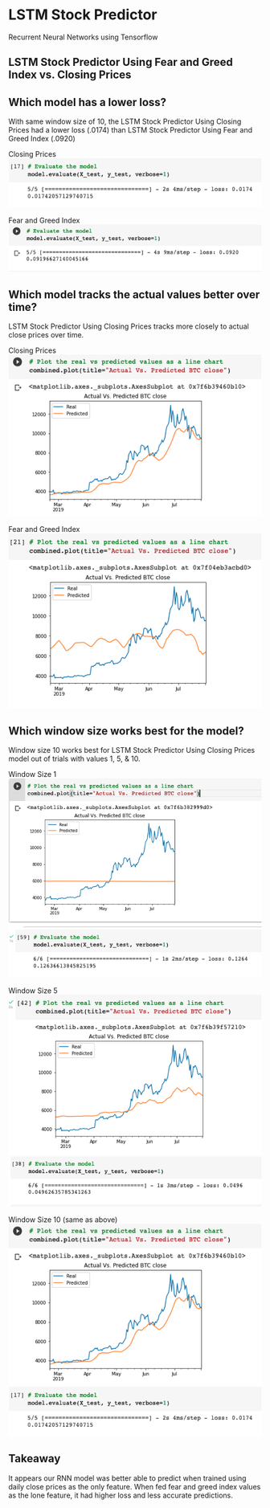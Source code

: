 # LSTM Stock Predictor
Recurrent Neural Networks using Tensorflow

## LSTM Stock Predictor Using Fear and Greed Index vs. Closing Prices

## Which model has a lower loss?

With same window size of 10, the LSTM Stock Predictor Using Closing Prices had a lower loss (.0174) than 
LSTM Stock Predictor Using Fear and Greed Index (.0920)

Closing Prices
![close10_loss](Images/close10_loss.png)

Fear and Greed Index
![fng10_loss](Images/fng10_loss.png)

## Which model tracks the actual values better over time?

LSTM Stock Predictor Using Closing Prices tracks more closely to actual close prices over time. 

Closing Prices
![close10](Images/close10.png)

Fear and Greed Index
![fng10](Images/fng10.png)

## Which window size works best for the model?

Window size 10 works best for LSTM Stock Predictor Using Closing Prices model out of trials with values 1, 5, & 10. 

Window Size 1
![close_1](Images/close_1.png)
![close1_loss](Images/close1_loss.png)

Window Size 5
![close5](Images/close5.png)
![close5_loss](Images/close5_loss.png)

Window Size 10 (same as above)
![close10](Images/close10.png)
![close10_loss](Images/close10_loss.png)

## Takeaway

It appears our RNN model was better able to predict when trained using daily close prices as the only feature. When fed fear and greed index values as the lone feature, it had higher loss and less accurate predictions. 